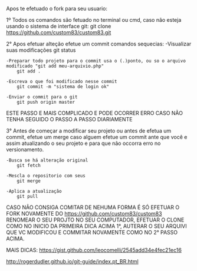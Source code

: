 Apos te efetuado o fork para seu usuario:

1º Todos os comandos são fetuado no terminal ou cmd, caso não esteja usando o sistema de interface git:
    git clone https://github.com/custom83/custom83.git


2° Apos efetuar alteção efetue um commit comandos sequecias:
    -Visualizar suas modificações
        git status

    -Preparar todo projeto para o commit usa o (.)ponto, ou so o arquivo modificado "git add meu-arquivio.php"
        git add .

    -Escreva o que foi modificado nesse commit
        git commit -m "sistema de login ok"

    -Enviar o commit para o git
        git push origin master


ESTE PASSO E MAIS COMPLICADO E PODE OCORRER ERRO CASO NÃO TENHA SEGUIDO O PASSO A PASSO DIARIAMENTE

3° Antes de começar a modificar seu projeto ou antes de efetua um commit, efetue um merge caso alguem efetue um commit ante que você e assim atualizando o seu projeto e para que não occorra erro no versionamento.

    -Busca se há alteração original
        git fetch

    -Mescla o repositorio com seus
        git merge

    -Aplica a atualização
        git pull

CASO NÃO CONSIGA COMITAR DE NEHUMA FORMA É SÓ EFETUAR O FORK NOVAMENTE DO https://github.com/custom83/custom83 RENOMEAR O SEU PROJTO NO SEU COMPUTADOR, EFETUAR O CLONE COMO NO INICIO DA PRIMEIRA DICA ACIMA 1°, AUTERAR O SEU ARQUIVI QUE VC MODIFICOU E COMMITAR NOVAMENTE COMO NO 2° PASSO ACIMA.

MAIS DICAS:
https://gist.github.com/leocomelli/2545add34e4fec21ec16

http://rogerdudler.github.io/git-guide/index.pt_BR.html

